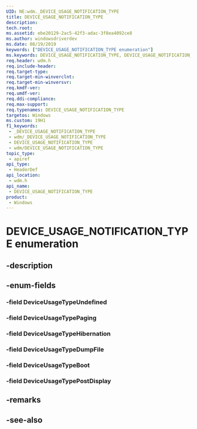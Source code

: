 ```yaml
---
UID: NE:wdm._DEVICE_USAGE_NOTIFICATION_TYPE
title: DEVICE_USAGE_NOTIFICATION_TYPE
description: 
tech.root: 
ms.assetid: ebe20129-2ac5-42f3-adac-3f8ea4092ce8
ms.author: windowsdriverdev
ms.date: 08/19/2019
keywords: ["DEVICE_USAGE_NOTIFICATION_TYPE enumeration"]
ms.keywords: DEVICE_USAGE_NOTIFICATION_TYPE, DEVICE_USAGE_NOTIFICATION_TYPE,
req.header: wdm.h
req.include-header: 
req.target-type: 
req.target-min-winverclnt: 
req.target-min-winversvr: 
req.kmdf-ver: 
req.umdf-ver: 
req.ddi-compliance: 
req.max-support: 
req.typenames: DEVICE_USAGE_NOTIFICATION_TYPE
targetos: Windows
ms.custom: 19H1
f1_keywords:
 - _DEVICE_USAGE_NOTIFICATION_TYPE
 - wdm/_DEVICE_USAGE_NOTIFICATION_TYPE
 - DEVICE_USAGE_NOTIFICATION_TYPE
 - wdm/DEVICE_USAGE_NOTIFICATION_TYPE
topic_type:
 - apiref
api_type:
 - HeaderDef
api_location:
 - wdm.h
api_name:
 - DEVICE_USAGE_NOTIFICATION_TYPE
product:
 - Windows
---
```


# DEVICE_USAGE_NOTIFICATION_TYPE enumeration


## -description

## -enum-fields

### -field DeviceUsageTypeUndefined 

### -field DeviceUsageTypePaging 

### -field DeviceUsageTypeHibernation 

### -field DeviceUsageTypeDumpFile 

### -field DeviceUsageTypeBoot 

### -field DeviceUsageTypePostDisplay 

## -remarks

## -see-also

